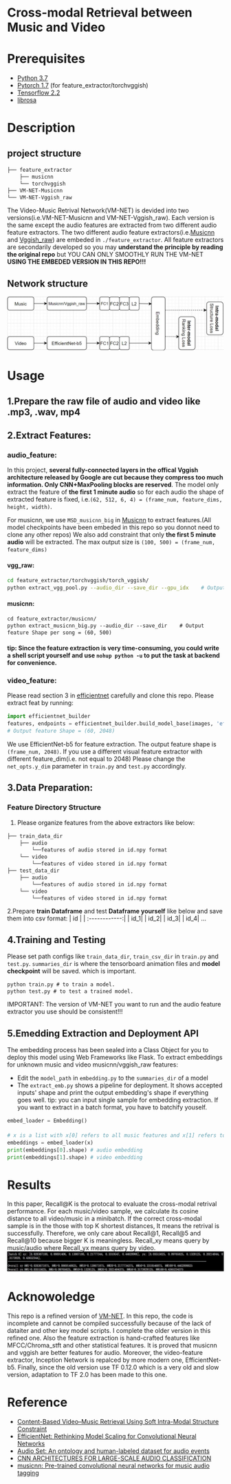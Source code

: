 Cross-modal Retrieval between Music and Video
====

# Prerequisites
* [Python 3.7](https://www.python.org/downloads/)
* [Pytorch 1.7](https://pytorch.org/get-started/locally/) (for feature_extractor/torchvggish)
* [Tensorflow 2.2](https://www.tensorflow.org/install)
* [librosa](https://librosa.org/doc/latest/index.html)

# Description

## project structure
```
├── feature_extractor
    ├── musicnn
    └── torchvggish
├── VM-NET-Musicnn
└── VM-NET-Vggish_raw
```
The Video-Music Retrival Network(VM-NET) is devided into two versions(i.e.VM-NET-Musicnn and VM-NET-Vggish_raw). Each version is the same except the audio features are extracted from two different audio feature extractors. The two different audio feature extractors(i.e.[Musicnn](https://github.com/jordipons/musicnn/blob/master/musicnn_example.ipynb) and [Vggish_raw](https://github.com/harritaylor/torchvggish)) are embeded in `./feature_extractor`. All feature extractors are secondarily developed so you may **understand the principle by reading the original repo** but YOU CAN ONLY SMOOTHLY RUN THE VM-NET **USING THE EMBEDED VERSION IN THIS REPO!!!**

## Network structure
![Alt text](./figure/framework.JPG)

# Usage
## 1.Prepare the raw file of audio and video like .mp3, .wav, mp4

## 2.Extract Features:

### audio_feature:
In this project, **several fully-connected layers in the offical Vggish architecture released by Google are cut because they compress too much information. Only CNN+MaxPooling blocks are reserved**. The model only extract the feature of **the first 1 minute audio** so for each audio the shape of extracted feature is fixed, i.e.`(62, 512, 6, 4) = (frame_num, feature_dims, height, width)`. 

For musicnn, we use `MSD_musicnn_big` in [Musicnn](https://github.com/jordipons/musicnn/tree/master/musicnn/musicnn) to extract features.(All model checkpoints have been embeded in this repo so you donnot need to clone any other repos) We also add constraint that only **the first 5 minute audio** will be extracted. The max output size is `(100, 500) = (frame_num, feature_dims)`
#### vgg_raw:
```bash
cd feature_extractor/torchvggish/torch_vggish/
python extract_vgg_pool.py --audio_dir --save_dir --gpu_idx    # Output feature Shape per song = (62, 512, 6, 4)
```
#### musicnn:
```shell
cd feature_extractor/musicnn/
python extract_musicnn_big.py --audio_dir --save_dir    # Output feature Shape per song = (60, 500)
```
#### tip: Since the feature extraction is very time-consuming, you could write a shell script yourself and use `nohup python -u` to put the task at backend for convenience.
### video_feature:
Please read section 3 in [efficientnet](https://github.com/tensorflow/tpu/tree/master/models/official/efficientnet) carefully and clone this repo. 
Please extract feat by running:
```python
import efficientnet_builder
features, endpoints = efficientnet_builder.build_model_base(images, 'efficientnet-b5')
# Output feature Shape = (60, 2048)
```
We use EfficientNet-b5 for feature extraction. The output feature shape is `(frame_num, 2048)`. 
If you use a different visual feature extractor with different feature_dim(i.e. not equal to 2048) Please change the `net_opts.y_dim` parameter in `train.py` and `test.py` accordingly.
## 3.Data Preparation:
### Feature Directory Structure
1. Please organize features from the above extractors like below:
```text
├── train_data_dir
    ├── audio
        └──features of audio stored in id.npy format 
    └── video
        └──features of video stored in id.npy format 
├── test_data_dir
    ├── audio
        └──features of audio stored in id.npy format 
    └── video
        └──features of video stored in id.npy format 
```
2.Prepare **train Dataframe** and test **Dataframe yourself** like below and save them into csv format:
| id |
| :------------:|
| id_1|
| id_2|
| id_3|
| id_4|
...      
## 4.Training and Testing
Please set path configs like `train_data_dir`, `train_csv_dir` in `train.py` and `test.py`. `summaries_dir` is where the tensorboard animation files and **model checkpoint** will be saved. which is important.
```shell
python train.py # to train a model.
python test.py # to test a trained model.
```
IMPORTANT: The version of VM-NET you want to run and the audio feature extractor you use should be consistent!!!
## 5.Emedding Extraction and Deployment API
The embedding process has been sealed into a Class Object for you to deploy this model using Web Frameworks like Flask. To extract embeddings for unknown music and video musicnn/vggish_raw features:
* Edit the `model_path` in `embedding.py` to the `summaries_dir` of a model
* The `extract_emb.py` shows a pipeline for deployment. It shows accepted inputs' shape and print the output embedding's shape if everything goes well.
tip: you can input single sample for embedding extraction. If you want to extract in a batch format, you have to batchify youself.

```python
embed_loader = Embedding()

# x is a list with x[0] refers to all music features and x[1] refers to all video features
embeddings = embed_loader(x)
print(embeddings[0].shape) # audio embedding
print(embeddings[1].shape) # video embedding
```


# Results
In this paper, Recall@K is the protocal to evaluate the cross-modal retrival performance. For each music/video sample, we calculate its cosine distance to all video/music in a minibatch. If the correct cross-modal sample is in the those with top K shortest distances, It means the retrival is successfully. Therefore, we only care about Recall@1, Recall@5 and Recall@10 because bigger K is meaningless. Recall_xy means query by music/audio where Recall_yx means query by video.
![Alt text](./figure/result.JPG)

# Acknowoledge
This repo is a refined version of [VM-NET](https://github.com/csehong/VM-NET). In this repo, the code is incomplete and cannot be compiled successfully because of the lack of dataiter and other key model scripts. I complete the older version in this refined one. Also the feature extraction is hand-crafted features like MFCC/Chroma_stft and other statistical features. It is proved that musicnn and vggish are better features for audio. Moreover, the video-feature extractor, Inception Network is repalced by more modern one, EfficientNet-b5. Finally, since the old version use TF 0.12.0 which is a very old and slow version, adaptation to TF 2.0 has been made to this one.

# Reference
 - [Content-Based Video–Music Retrieval Using Soft Intra-Modal Structure Constraint](https://arxiv.org/abs/1704.06761)
 - [EfficientNet: Rethinking Model Scaling for Convolutional Neural Networks](https://arxiv.org/abs/1905.11946)
 - [Audio Set: An ontology and human-labeled dataset for audio events](https://ieeexplore.ieee.org/document/7952261?denied=)
 - [CNN ARCHITECTURES FOR LARGE-SCALE AUDIO CLASSIFICATION](https://arxiv.org/pdf/1609.09430.pdf)
 - [musicnn: Pre-trained convolutional neural networks for music audio tagging](https://arxiv.org/abs/1909.06654)




